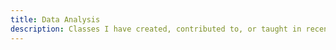 ```yaml
---
title: Data Analysis
description: Classes I have created, contributed to, or taught in recent years.
--- 
```

